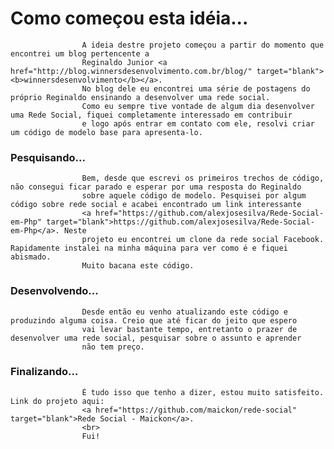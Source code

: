 <div class="container">
<div class="page-header">
<h1>
	Como começou esta idéia...
</h1>
<p class="lead">
	
					A ideia destre projeto começou a partir do momento que encontrei um blog pertencente a
					Reginaldo Junior <a href="http://blog.winnersdesenvolvimento.com.br/blog/" target="blank"><b>winnersdesenvolvimento</b></a>.
					No blog dele eu encontrei uma série de postagens do próprio Reginaldo ensinando a desenvolver uma rede social.
					Como eu sempre tive vontade de algum dia desenvolver uma Rede Social, fiquei completamente interessado em contribuir
					e logo após entrar em contato com ele, resolvi criar um código de modelo base para apresenta-lo.
</p>
<h3>
	Pesquisando...
</h3>
<p>
	
					Bem, desde que escrevi os primeiros trechos de código, não consegui ficar parado e esperar por uma resposta do Reginaldo
					sobre aquele código de modelo. Pesquisei por algum código sobre rede social e acabei encontrado um link interessante
					<a href="https://github.com/alexjosesilva/Rede-Social-em-Php" target="blank">https://github.com/alexjosesilva/Rede-Social-em-Php</a>. Neste 
					projeto eu encontrei um clone da rede social Facebook. Rapidamente instalei na minha máquina para ver como é e fiquei abismado.
					Muito bacana este código.
</p>
<h3>
	Desenvolvendo...
</h3>
<p>
	
					Desde então eu venho atualizando este código e produzindo alguma coisa. Creio que até ficar do jeito que espero
					vai levar bastante tempo, entretanto o prazer de desenvolver uma rede social, pesquisar sobre o assunto e aprender 
					não tem preço.
</p>
<h3>
	Finalizando...
</h3>
<p>
	
					É tudo isso que tenho a dizer, estou muito satisfeito. Link do projeto aqui: 
					<a href="https://github.com/maickon/rede-social" target="blank">Rede Social - Maickon</a>.
					<br>
					Fui!
					
</p>
</div>
</div>
